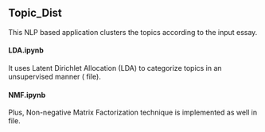 ## Topic_Dist

This NLP based application clusters the topics according to the input essay. 

#### LDA.ipynb
It uses Latent Dirichlet Allocation (LDA) to categorize topics in an unsupervised manner ( file).


#### NMF.ipynb

Plus, Non-negative Matrix Factorization technique is implemented as well in  file.
